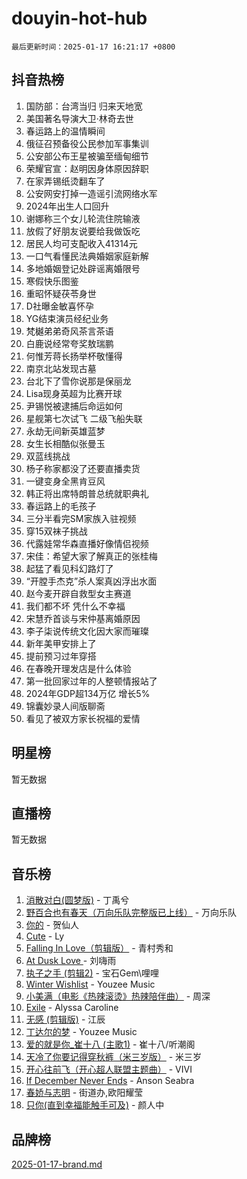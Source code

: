 # douyin-hot-hub

`最后更新时间：2025-01-17 16:21:17 +0800`

## 抖音热榜

1. 国防部：台湾当归 归来天地宽
1. 美国著名导演大卫·林奇去世
1. 春运路上的温情瞬间
1. 俄征召预备役公民参加军事集训
1. 公安部公布王星被骗至缅甸细节
1. 荣耀官宣：赵明因身体原因辞职
1. 在家弄锡纸烫翻车了
1. 公安网安打掉一造谣引流网络水军
1. 2024年出生人口回升
1. 谢娜称三个女儿轮流住院输液
1. 放假了好朋友说要给我做饭吃
1. 居民人均可支配收入41314元
1. 一口气看懂民法典婚姻家庭新解
1. 多地婚姻登记处辟谣离婚限号
1. 寒假快乐图鉴
1. 重昭怀疑茯苓身世
1. D社曝金敏喜怀孕
1. YG结束演员经纪业务
1. 梵樾弟弟奇风茶言茶语
1. 白鹿说经常夸奖敖瑞鹏
1. 何惟芳蒋长扬举杯敬懂得
1. 南京北站发现古墓
1. 台北下了雪你说那是保丽龙
1. Lisa现身英超为比赛开球
1. 尹锡悦被逮捕后命运如何
1. 星舰第七次试飞 二级飞船失联
1. 永劫无间新英雄蓝梦
1. 女生长相酷似张曼玉
1. 双蓝线挑战
1. 杨子称家都没了还要直播卖货
1. 一键变身全黑肯豆风
1. 韩正将出席特朗普总统就职典礼
1. 春运路上的毛孩子
1. 三分半看完SM家族入驻视频
1. 穿15双袜子挑战
1. 代露娃常华森直播好像情侣视频
1. 宋佳：希望大家了解真正的张桂梅
1. 起猛了看见科幻路灯了
1. “开膛手杰克”杀人案真凶浮出水面
1. 赵今麦开辟自救型女主赛道
1. 我们都不坏 凭什么不幸福
1. 宋慧乔首谈与宋仲基离婚原因
1. 李子柒说传统文化因大家而璀璨
1. 新年美甲安排上了
1. 提前预习过年穿搭
1. 在春晚开理发店是什么体验
1. 第一批回家过年的人整顿情报站了
1. 2024年GDP超134万亿 增长5%
1. 锦囊妙录人间版聊斋
1. 看见了被双方家长祝福的爱情

## 明星榜

暂无数据

## 直播榜

暂无数据

## 音乐榜

1. [消散对白(圆梦版)](https://sf5-hl-cdn-tos.douyinstatic.com/obj/tos-cn-ve-2774/og4jB5I5IizzoZVAAAzWgBMAsMDWoArfwBOiFs) - 丁禹兮
1. [野百合也有春天（万向乐队完整版已上线）](https://sf5-hl-cdn-tos.douyinstatic.com/obj/tos-cn-ve-2774/oMnUxhRAMiAGBqDtIPBQ7ACYQZFlJCftcgeDJE) - 万向乐队
1. [你的](https://sf5-hl-cdn-tos.douyinstatic.com/obj/tos-cn-ve-2774/oYuIeKf42jB7sEV6B2upMdpYAgfrQWj0FeRegh) - 贺仙人
1. [Cute](https://sf5-hl-cdn-tos.douyinstatic.com/obj/tos-cn-ve-2774/o4IbIzHWKAAB4wsS5qMBRiiAlEBGTpQRNfFvuo) - Ly
1. [Falling In Love（剪辑版）](https://sf5-hl-cdn-tos.douyinstatic.com/obj/tos-cn-ve-2774/o8ajpA8zzgBPahbBIO8AcKGBLJezFCRd1wfP9f) - 青村秀和
1. [ At Dusk  Love ](https://sf5-hl-cdn-tos.douyinstatic.com/obj/tos-cn-ve-2774/o8CrpCf5CaYgI4ZrtQgMQAFEfuGqNnRSDQAPBc) - 刘嗨雨
1. [执子之手 (剪辑2)](https://sf5-hl-cdn-tos.douyinstatic.com/obj/tos-cn-ve-2774/oUoZLQjCc31XzqsBnBQUNgeKtYPBcgbFDwtfcu) - 宝石Gem\哩哩
1. [Winter Wishlist](https://sf5-hl-cdn-tos.douyinstatic.com/obj/tos-cn-ve-2774/oIIgUOeamCFCVAzxN6MFRLIBlLGpUqQxeeHrLE) - Youzee Music
1. [小美满（电影《热辣滚烫》热辣陪伴曲）](https://sf3-cdn-tos.douyinstatic.com/obj/tos-cn-ve-2774/o0GAn2lSgfZIDUgtevCGDQYnFg4CwnrBaxbTZL) - 周深
1. [Exile](https://sf5-hl-cdn-tos.douyinstatic.com/obj/tos-cn-ve-2774/oYj4gAQTknKE3WW0Je8KGmQ7z1cA4FefwtbufD) - Alyssa Caroline
1. [无感 (剪辑版)](https://sf5-hl-cdn-tos.douyinstatic.com/obj/tos-cn-ve-2774/o0eIsUzJBDlQaQFC5OFlgbMEZC1TFYBftOBn6p) - 江辰
1. [丁达尔的梦](https://sf5-hl-cdn-tos.douyinstatic.com/obj/tos-cn-ve-2774/oMU3WirUZBVQkAC9ccG5P2IQirziZM2RTInUY) - Youzee Music
1. [爱的就是你_崔十八 (主歌1)](https://sf5-hl-cdn-tos.douyinstatic.com/obj/tos-cn-ve-2774/oI5BO5DhFZ6UTcNCnZaOCBLtZ7WIMQGfgnXf5E) - 崔十八/听潮阁
1. [天冷了你要记得穿秋裤（米三岁版）](https://sf5-hl-cdn-tos.douyinstatic.com/obj/tos-cn-ve-2774/oQlIwVIDWiZ6BQilAorS7MA0AgCkQDvcZAdm1) - 米三岁
1. [开心往前飞（开心超人联盟主题曲）](https://sf5-hl-cdn-tos.douyinstatic.com/obj/tos-cn-ve-2774/9d8fb7c82cf1421fb93a9fe925275e0a) - VIVI
1. [If December Never Ends](https://sf5-hl-cdn-tos.douyinstatic.com/obj/tos-cn-ve-2774/oY1IQMoTgCFIBg8RZifyqlBBt1UFgitTYmxeOS) - Anson Seabra
1. [春娇与志明](https://sf5-hl-cdn-tos.douyinstatic.com/obj/tos-cn-ve-2774/e530d8fceb7044b39707d7f9ff54add1) - 街道办,欧阳耀莹
1. [只你(直到幸福能触手可及)](https://sf5-hl-cdn-tos.douyinstatic.com/obj/tos-cn-ve-2774/o0lBkRDzFTeaVSUz3ZZSCBVtZ5DIMQGfgmEAuE) - 颜人中

## 品牌榜

[2025-01-17-brand.md](2025-01-17-brand.md)
